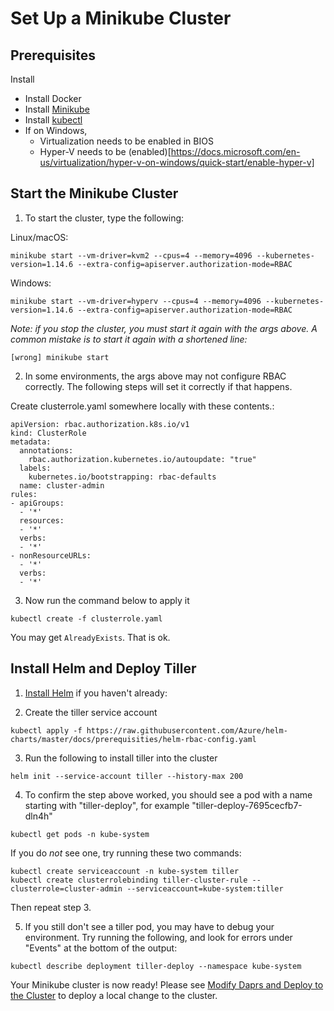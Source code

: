 
# Set Up a Minikube Cluster

## Prerequisites

Install
- Install Docker
- Install [Minikube](https://kubernetes.io/docs/tasks/tools/install-minikube/)
- Install [kubectl](https://kubernetes.io/docs/tasks/tools/install-kubectl/)
- If on Windows,
  - Virtualization needs to be enabled in BIOS
  - Hyper-V needs to be (enabled)[https://docs.microsoft.com/en-us/virtualization/hyper-v-on-windows/quick-start/enable-hyper-v]


## Start the Minikube Cluster
1. To start the cluster, type the following:

Linux/macOS:
```
minikube start --vm-driver=kvm2 --cpus=4 --memory=4096 --kubernetes-version=1.14.6 --extra-config=apiserver.authorization-mode=RBAC
```

Windows:
```
minikube start --vm-driver=hyperv --cpus=4 --memory=4096 --kubernetes-version=1.14.6 --extra-config=apiserver.authorization-mode=RBAC
```

*Note: if you stop the cluster, you must start it again with the args above.  A common mistake is to start it again with a shortened line:*

```
[wrong] minikube start
```

2. In some environments, the args above may not configure RBAC correctly.  The following steps will set it correctly if that happens.

Create clusterrole.yaml somewhere locally with these contents.:
```
apiVersion: rbac.authorization.k8s.io/v1
kind: ClusterRole
metadata:
  annotations:
    rbac.authorization.kubernetes.io/autoupdate: "true"
  labels:
    kubernetes.io/bootstrapping: rbac-defaults
  name: cluster-admin
rules:
- apiGroups:
  - '*'
  resources:
  - '*'
  verbs:
  - '*'
- nonResourceURLs:
  - '*'
  verbs:
  - '*'
```

3. Now run the command below to apply it
```
kubectl create -f clusterrole.yaml
```
You may get `AlreadyExists`.  That is ok.


## Install Helm and Deploy Tiller

1. [Install Helm](https://helm.sh/docs/using_helm/#installing-the-helm-client) if you haven't already:


2. Create the tiller service account
```
kubectl apply -f https://raw.githubusercontent.com/Azure/helm-charts/master/docs/prerequisities/helm-rbac-config.yaml
```

3. Run the following to install tiller into the cluster
```
helm init --service-account tiller --history-max 200
```

4. To confirm the step above worked, you should see a pod with a name starting with "tiller-deploy", for example "tiller-deploy-7695cecfb7-dln4h"
```
kubectl get pods -n kube-system
```

If you do *not* see one, try running these two commands:
```
kubectl create serviceaccount -n kube-system tiller
kubectl create clusterrolebinding tiller-cluster-rule --clusterrole=cluster-admin --serviceaccount=kube-system:tiller
```

Then repeat step 3.

5. If you still don't see a tiller pod, you may have to debug your environment.  Try running the following, and look for errors under "Events" at the bottom of the output:
```
kubectl describe deployment tiller-deploy --namespace kube-system
```

Your Minikube cluster is now ready!  Please see [Modify Daprs and Deploy to the Cluster](./edit_and_deploy.md) to deploy a local change to the cluster.